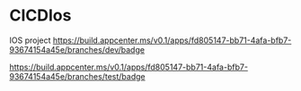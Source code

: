 # CICDIos
IOS project
https://build.appcenter.ms/v0.1/apps/fd805147-bb71-4afa-bfb7-93674154a45e/branches/dev/badge

https://build.appcenter.ms/v0.1/apps/fd805147-bb71-4afa-bfb7-93674154a45e/branches/test/badge
